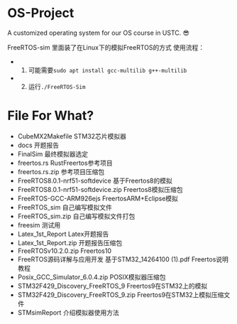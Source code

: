 # OS-Project
A customized operating system for our OS course in USTC. 😎 

FreeRTOS-sim 里面装了在Linux下的模拟FreeRTOS的方式
使用流程：

- 1. 可能需要`sudo apt install gcc-multilib g++-multilib`
- 2. 运行`./FreeRTOS-Sim `

# File For What?

- CubeMX2Makefile STM32芯片模拟器
- docs 开题报告
- FinalSim 最终模拟器选定
- freertos.rs RustFreertos参考项目
- freertos.rs.zip 参考项目压缩包
- FreeRTOS8.0.1-nrf51-softdevice 基于Freertos8的模拟
- FreeRTOS8.0.1-nrf51-softdevice.zip Freertos8模拟压缩包
- FreeRTOS-GCC-ARM926ejs FreertosARM+Eclipse模拟
- FreeRTOS_sim 自己编写模拟文件
- FreeRTOS_sim.zip 自己编写模拟文件打包
- freesim 测试用
- Latex_1st_Report Latex开题报告
- Latex_1st_Report.zip 开题报告压缩包
- FreeRTOSv10.2.0.zip Freertos10
- FreeRTOS源码详解与应用开发 基于STM32_14264100 (1).pdf Freertos说明教程
- Posix_GCC_Simulator_6.0.4.zip POSIX模拟器压缩包
- STM32F429_Discovery_FreeRTOS_9 Freertos9在STM32上的模拟
- STM32F429_Discovery_FreeRTOS_9.zip Freertos9在STM32上模拟压缩文件
- STMsimReport 介绍模拟器使用方法